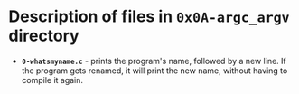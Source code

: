 # Description of files in `0x0A-argc_argv` directory

- **`0-whatsmyname.c`** - prints the program's name, followed by a new line. If the program
                gets renamed, it will print the new name, without having to compile it again.
